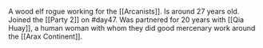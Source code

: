 A wood elf rogue working for the [[Arcanists]]. Is around 27 years old. Joined the [[Party 2]] on #day47. Was partnered for 20 years with [[Qia Huay]], a human woman with whom they did good mercenary work around the [[Arax Continent]].